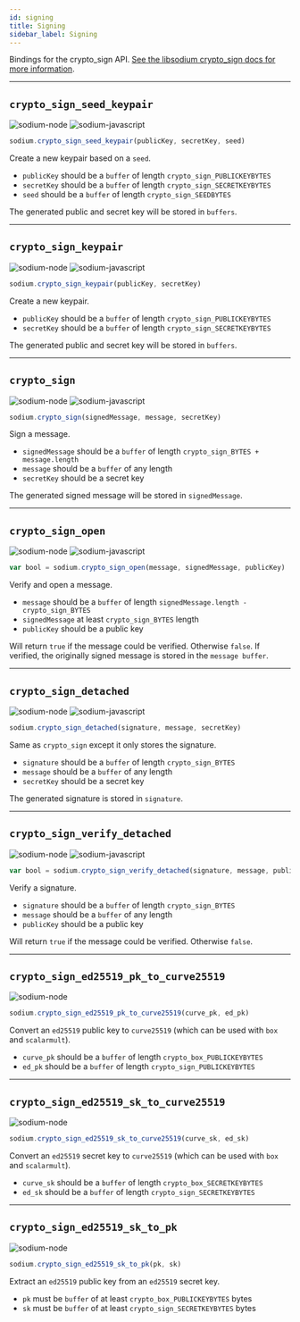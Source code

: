 ```yaml
---
id: signing
title: Signing
sidebar_label: Signing
---
```


Bindings for the crypto_sign API. [See the libsodium crypto_sign docs for more information](https://download.libsodium.org/doc/public-key_cryptography/public-key_signatures).
***
## `crypto_sign_seed_keypair`
![sodium-node][node] ![sodium-javascript][js]
``` js
sodium.crypto_sign_seed_keypair(publicKey, secretKey, seed)
```
Create a new keypair based on a `seed`.
* `publicKey` should be a `buffer` of length `crypto_sign_PUBLICKEYBYTES`
* `secretKey` should be a `buffer` of length `crypto_sign_SECRETKEYBYTES`
* `seed` should be a `buffer` of length `crypto_sign_SEEDBYTES`

The generated public and secret key will be stored in `buffers`.
***
## `crypto_sign_keypair`
![sodium-node][node] ![sodium-javascript][js]
``` js
sodium.crypto_sign_keypair(publicKey, secretKey)
```
Create a new keypair.
* `publicKey` should be a `buffer` of length `crypto_sign_PUBLICKEYBYTES`
* `secretKey` should be a `buffer` of length `crypto_sign_SECRETKEYBYTES`

The generated public and secret key will be stored in `buffers`.
***
## `crypto_sign`
![sodium-node][node] ![sodium-javascript][js]
``` js
sodium.crypto_sign(signedMessage, message, secretKey)
```
Sign a message.
* `signedMessage` should be a `buffer` of length `crypto_sign_BYTES + message.length`
* `message` should be a `buffer` of any length
* `secretKey` should be a secret key

The generated signed message will be stored in `signedMessage`.
***
## `crypto_sign_open`
![sodium-node][node] ![sodium-javascript][js]
``` js
var bool = sodium.crypto_sign_open(message, signedMessage, publicKey)
```
Verify and open a message.
* `message` should be a `buffer` of length `signedMessage.length - crypto_sign_BYTES`
* `signedMessage` at least `crypto_sign_BYTES` length
* `publicKey` should be a public key

Will return `true` if the message could be verified. Otherwise `false`. If verified, the originally signed message is stored in the `message buffer`.
***
## `crypto_sign_detached`
![sodium-node][node] ![sodium-javascript][js]
``` js
sodium.crypto_sign_detached(signature, message, secretKey)
```
Same as `crypto_sign` except it only stores the signature.
* `signature` should be a `buffer` of length `crypto_sign_BYTES`
* `message` should be a `buffer` of any length
* `secretKey` should be a secret key

The generated signature is stored in `signature`.
***
## `crypto_sign_verify_detached`
![sodium-node][node] ![sodium-javascript][js]
``` js
var bool = sodium.crypto_sign_verify_detached(signature, message, publicKey)
```
Verify a signature.
* `signature` should be a `buffer` of length `crypto_sign_BYTES`
* `message` should be a `buffer` of any length
* `publicKey` should be a public key

Will return `true` if the message could be verified. Otherwise `false`.
***
## `crypto_sign_ed25519_pk_to_curve25519`
![sodium-node][node]
``` js
sodium.crypto_sign_ed25519_pk_to_curve25519(curve_pk, ed_pk)
```
Convert an `ed25519` public key to `curve25519` (which can be used with `box` and `scalarmult`).
* `curve_pk` should be a `buffer` of length `crypto_box_PUBLICKEYBYTES`
* `ed_pk` should be a `buffer` of length `crypto_sign_PUBLICKEYBYTES`
***
## `crypto_sign_ed25519_sk_to_curve25519`
![sodium-node][node]
``` js
sodium.crypto_sign_ed25519_sk_to_curve25519(curve_sk, ed_sk)
```
Convert an `ed25519` secret key to `curve25519` (which can be used with `box` and `scalarmult`).
* `curve_sk` should be a `buffer` of length `crypto_box_SECRETKEYBYTES`
* `ed_sk` should be a `buffer` of length `crypto_sign_SECRETKEYBYTES`
***
## `crypto_sign_ed25519_sk_to_pk`
![sodium-node][node]
``` js
sodium.crypto_sign_ed25519_sk_to_pk(pk, sk)
```
Extract an `ed25519` public key from an `ed25519` secret key.
* `pk` must be `buffer` of at least `crypto_box_PUBLICKEYBYTES` bytes
* `sk` must be `buffer` of at least `crypto_sign_SECRETKEYBYTES` bytes


[js]: /docusaurus/img/icon_js.svg
[node]: /docusaurus/img/nodejs-icon.svg
